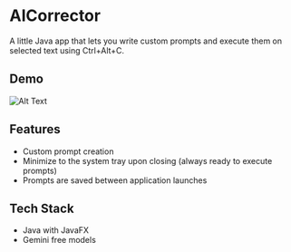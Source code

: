 # AICorrector

A little Java app that lets you write custom prompts and execute them on selected text using Ctrl+Alt+C.

## Demo

![Alt Text](https://raw.githubusercontent.com/AurelienPautet/AICorrector/refs/heads/main/read_me_files/demo.gif)

## Features

- Custom prompt creation
- Minimize to the system tray upon closing (always ready to execute prompts)
- Prompts are saved between application launches

## Tech Stack

- Java with JavaFX
- Gemini free models
